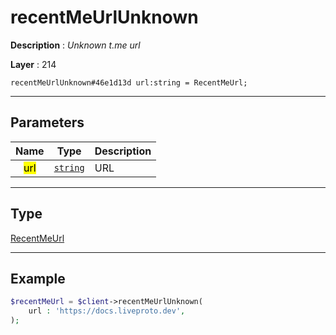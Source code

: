 # recentMeUrlUnknown

**Description** : *Unknown t\.me url*

**Layer** : 214

```tl
recentMeUrlUnknown#46e1d13d url:string = RecentMeUrl;
```

---

## Parameters

| Name | Type | Description |
| :---: | :---: | :--- |
| <mark>url</mark> | [`string`](type/string) | URL |

---

## Type

[RecentMeUrl](type/RecentMeUrl)

---

## Example

```php
$recentMeUrl = $client->recentMeUrlUnknown(
	url : 'https://docs.liveproto.dev',
);
```